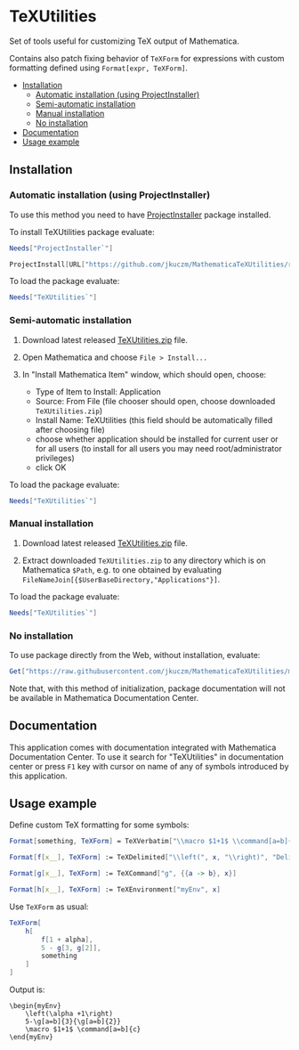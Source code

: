 # TeXUtilities


Set of tools useful for customizing TeX output of Mathematica.

Contains also patch fixing behavior of `TeXForm` for expressions with custom
formatting defined using `Format[expr, TeXForm]`.


* [Installation](#installation)
    * [Automatic installation (using ProjectInstaller)](#automatic-installation-using-projectinstaller)
    * [Semi-automatic installation](#semi-automatic-installation)
    * [Manual installation](#manual-installation)
    * [No installation](#no-installation)
* [Documentation](#documentation)
* [Usage example](#usage-example)



## Installation


### Automatic installation (using ProjectInstaller)

To use this method you need to have
[ProjectInstaller](https://github.com/lshifr/ProjectInstaller)
package installed.

To install TeXUtilities package evaluate:
```Mathematica
Needs["ProjectInstaller`"]

ProjectInstall[URL["https://github.com/jkuczm/MathematicaTeXUtilities/releases/download/v1.0.0/TeXUtilities.zip"]]
```

To load the package evaluate:
```Mathematica
Needs["TeXUtilities`"]
```


### Semi-automatic installation

1. Download latest released
   [TeXUtilities.zip](https://github.com/jkuczm/MathematicaTeXUtilities/releases/download/v1.0.0/TeXUtilities.zip)
   file.

2. Open Mathematica and choose `File > Install...`

3. In "Install Mathematica Item" window, which should open, choose:
    * Type of Item to Install: Application
    * Source: From File (file chooser should open, choose downloaded `TeXUtilities.zip`)
    * Install Name: TeXUtilities (this field should be automatically filled after choosing file)
    * choose whether application should be installed for current user or for all users
      (to install for all users you may need root/administrator privileges)
    * click OK

To load the package evaluate:
```Mathematica
Needs["TeXUtilities`"]
```


### Manual installation

1. Download latest released
   [TeXUtilities.zip](https://github.com/jkuczm/MathematicaTeXUtilities/releases/download/v1.0.0/TeXUtilities.zip)
   file.

2. Extract downloaded `TeXUtilities.zip` to any directory which is on Mathematica `$Path`,
   e.g. to one obtained by evaluating `FileNameJoin[{$UserBaseDirectory,"Applications"}]`.


To load the package evaluate:
```Mathematica
Needs["TeXUtilities`"]
```


### No installation

To use package directly from the Web, without installation, evaluate:
```Mathematica
Get["https://raw.githubusercontent.com/jkuczm/MathematicaTeXUtilities/master/NoInstall.m"]
```

Note that, with this method of initialization,
package documentation will not be available in Mathematica Documentation Center.



## Documentation

This application comes with documentation integrated with Mathematica Documentation Center.
To use it search for "TeXUtilities" in documentation center
or press `F1` key with cursor on name of any of symbols introduced by this application.



## Usage example

Define custom TeX formatting for some symbols:

```Mathematica
Format[something, TeXForm] = TeXVerbatim["\\macro $1+1$ \\command[a=b]{c}"];

Format[f[x__], TeXForm] := TeXDelimited["\\left(", x, "\\right)", "DelimSeparator" -> ""]

Format[g[x__], TeXForm] := TeXCommand["g", {{a -> b}, x}]

Format[h[x__], TeXForm] := TeXEnvironment["myEnv", x]
```

Use `TeXForm` as usual:

```Mathematica
TeXForm[
    h[
        f[1 + alpha],
        5 - g[3, g[2]],
        something
    ]
]
```

Output is:
```TeX
\begin{myEnv}
    \left(\alpha +1\right)
    5-\g[a=b]{3}{\g[a=b]{2}}
    \macro $1+1$ \command[a=b]{c}
\end{myEnv}
```
